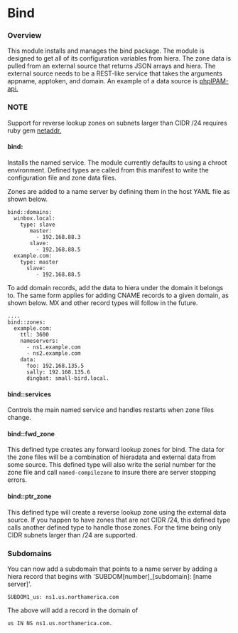 Bind
=====

### Overview ###

This module installs and manages the bind package.  The module is designed to get all of its configuration variables from hiera.  The zone data is pulled from an external source that returns JSON arrays and hiera.  The external source needs to be a REST-like service that takes the arguments appname, apptoken, and domain.  An example of a data source is [phpIPAM-api.](https://github.com/covermymeds/phpIPAM-api)

### NOTE ###

Support for reverse lookup zones on subnets larger than CIDR /24 requires ruby gem [netaddr.](https://rubygems.org/gems/netaddr/versions/1.5.0)

#### bind: ####
Installs the named service. The module currently defaults to using a chroot environment.  Defined types are called from this manifest to write the configuration file and zone data files.

Zones are added to a name server by defining them in the host YAML file as shown below.

```
bind::domains:
  winbox.local:
    type: slave
       master:
         - 192.168.88.3
       slave:
         - 192.168.88.5
  example.com:
    type: master
      slave:
         - 192.168.88.5
```

To add domain records, add the data to hiera under the domain it belongs to.  The same form applies for adding CNAME records to a given domain, as shown below.  MX and other record types will follow in the future.

```
....
bind::zones:
  example.com:
    ttl: 3600
    nameservers:
      - ns1.example.com
      - ns2.example.com
    data:
      foo: 192.168.135.5
      sally: 192.168.135.6
      dingbat: small-bird.local.
```


#### bind::services ####
Controls the main named service and handles restarts when zone files change.

#### bind::fwd_zone ####
This defined type creates any forward lookup zones for bind. The data for the zone files will be a combination of hieradata and external data from some source.  This defined type will also write the serial number for the zone file and call ```named-compilezone``` to insure there are server stopping errors.

#### bind::ptr_zone ####
This defined type will create a reverse lookup zone using the external data source.  If you happen to have zones that are not CIDR /24, this defined type calls another defined type to handle those zones.  For the time being only CIDR subnets larger than /24 are supported.

### Subdomains ###
You can now add a subdomain that points to a name server by adding a hiera record that begins with 'SUBDOM[number]_[subdomain]: [name server]'.
```
SUBDOM1_us: ns1.us.northamerica.com
```
The above will add a record in the domain of 
```
us IN NS ns1.us.northamerica.com.
```
